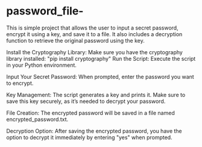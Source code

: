 # password_file-
This is simple project that allows the user to input a secret password, encrypt it using a key, and save it to a file. It also includes a decryption function to retrieve the original password using the key.

Install the Cryptography Library: Make sure you have the cryptography library installed:
"pip install cryptography"
Run the Script: Execute the script in your Python environment.

Input Your Secret Password: When prompted, enter the password you want to encrypt.

Key Management: The script generates a key and prints it. Make sure to save this key securely, as it’s needed to decrypt your password.

File Creation: The encrypted password will be saved in a file named encrypted_password.txt.

Decryption Option: After saving the encrypted password, you have the option to decrypt it immediately by entering "yes" when prompted.
